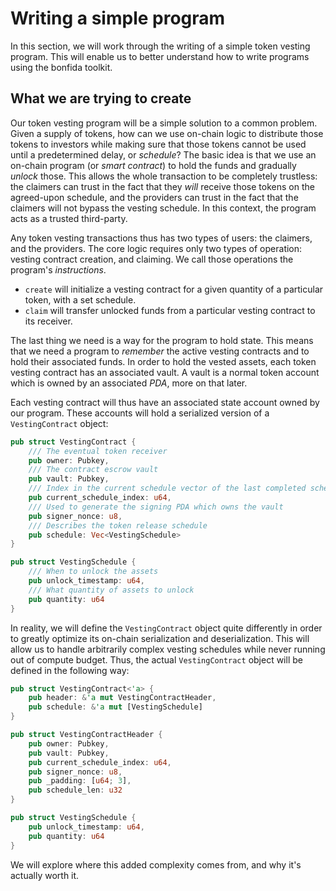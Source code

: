 # Writing a simple program

In this section, we will work through the writing of a simple token vesting program.
This will enable us to better understand how to write programs using the bonfida toolkit.

## What we are trying to create

Our token vesting program will be a simple solution to a common problem. 
Given a supply of tokens, how can we use on-chain logic to distribute those tokens to investors while making sure that those tokens cannot be used until a predetermined delay, or _schedule_?
The basic idea is that we use an on-chain program (or _smart contract_) to hold the funds and gradually _unlock_ those. 
This allows the whole transaction to be completely trustless: the claimers can trust in the fact that they _will_ receive those tokens on the agreed-upon schedule, and the providers can trust in the fact that the claimers will not bypass the vesting schedule.
In this context, the program acts as a trusted third-party.

Any token vesting transactions thus has two types of users: the claimers, and the providers.
The core logic requires only two types of operation: vesting contract creation, and claiming.
We call those operations the program's _instructions_.

- `create` will initialize a vesting contract for a given quantity of a particular token, with a set schedule.
- `claim` will transfer unlocked funds from a particular vesting contract to its receiver.

The last thing we need is a way for the program to hold state. 
This means that we need a program to _remember_ the active vesting contracts and to hold their associated funds.
In order to hold the vested assets, each token vesting contract has an associated vault.
A vault is a normal token account which is owned by an associated _PDA_, more on that later.

Each vesting contract will thus have an associated state account owned by our program.
These accounts will hold a serialized version of a `VestingContract` object:

```rust
pub struct VestingContract {
    /// The eventual token receiver
    pub owner: Pubkey,
    /// The contract escrow vault
    pub vault: Pubkey,
    /// Index in the current schedule vector of the last completed schedule
    pub current_schedule_index: u64,
    /// Used to generate the signing PDA which owns the vault
    pub signer_nonce: u8,
    /// Describes the token release schedule
    pub schedule: Vec<VestingSchedule>
}

pub struct VestingSchedule {
    /// When to unlock the assets
    pub unlock_timestamp: u64,
    /// What quantity of assets to unlock
    pub quantity: u64
}
```

In reality, we will define the `VestingContract` object quite differently in order to greatly optimize its on-chain serialization and deserialization. This will allow us to handle arbitrarily complex vesting schedules while never running out of compute budget. Thus, the actual `VestingContract` object will be defined in the following way: 

```rust
pub struct VestingContract<'a> {
    pub header: &'a mut VestingContractHeader,
    pub schedule: &'a mut [VestingSchedule]
}

pub struct VestingContractHeader {
    pub owner: Pubkey,
    pub vault: Pubkey,
    pub current_schedule_index: u64,
    pub signer_nonce: u8,
    pub _padding: [u64; 3],
    pub schedule_len: u32
}

pub struct VestingSchedule {
    pub unlock_timestamp: u64,
    pub quantity: u64
}
```
    
We will explore where this added complexity comes from, and why it's actually worth it.